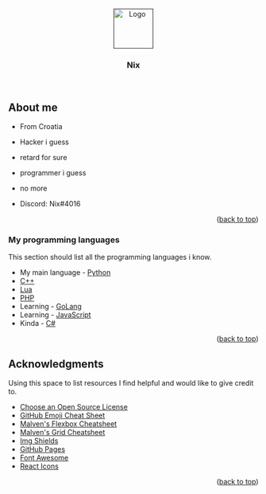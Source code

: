 <div id="top"></div>
<!-- PROFILE LOGO -->
<br />
<div align="center">
  <a href="">
    <img src="http://logonoid.com/images/anonymous-logo.png" alt="Logo" width="80" height="80">
  </a>

  <h3 align="center">Nix</h3>

  <p align="center">
    <br />
  </p>
</div>

<!-- ABOUT ME -->
## About me

* From Croatia
* Hacker i guess
* retard for sure
* programmer i guess
* no more

* Discord: Nix#4016

<p align="right">(<a href="#top">back to top</a>)</p>

### My programming languages

This section should list all the programming languages i know.

* My main language - [Python]
* [C++]
* [Lua]
* [PHP]
* Learning - [GoLang]
* Learning - [JavaScript]
* Kinda - [C#]

<p align="right">(<a href="#top">back to top</a>)</p>

<!-- ACKNOWLEDGMENTS -->
## Acknowledgments

Using this space to list resources I find helpful and would like to give credit to.

* [Choose an Open Source License](https://choosealicense.com)
* [GitHub Emoji Cheat Sheet](https://www.webpagefx.com/tools/emoji-cheat-sheet)
* [Malven's Flexbox Cheatsheet](https://flexbox.malven.co/)
* [Malven's Grid Cheatsheet](https://grid.malven.co/)
* [Img Shields](https://shields.io)
* [GitHub Pages](https://pages.github.com)
* [Font Awesome](https://fontawesome.com)
* [React Icons](https://react-icons.github.io/react-icons/search)

<p align="right">(<a href="#top">back to top</a>)</p>

<!-- MARKDOWN LINKS & IMAGES -->
[Python]: https://www.python.org/
[C++]: https://cplusplus.com/
[Lua]: https://www.lua.org/
[PHP]: https://www.php.net/
[JavaScript]: https://www.javascript.com/
[GoLang]: https://go.dev/
[C#]: https://docs.microsoft.com/en-us/dotnet/csharp/
